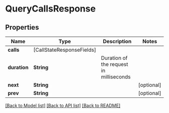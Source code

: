 # QueryCallsResponse

## Properties
Name | Type | Description | Notes
------------ | ------------- | ------------- | -------------
**calls** | [CallStateResponseFields] |  | 
**duration** | **String** | Duration of the request in milliseconds | 
**next** | **String** |  | [optional] 
**prev** | **String** |  | [optional] 

[[Back to Model list]](../README.md#documentation-for-models) [[Back to API list]](../README.md#documentation-for-api-endpoints) [[Back to README]](../README.md)


